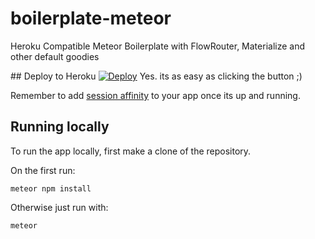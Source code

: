 # boilerplate-meteor
Heroku Compatible Meteor Boilerplate with FlowRouter, Materialize and other default goodies

## Deploy to Heroku
[![Deploy](https://www.herokucdn.com/deploy/button.png)](https://heroku.com/deploy)
Yes. its as easy as clicking the button ;)

Remember to add [session affinity](https://devcenter.heroku.com/articles/session-affinity) to your app once its up and running.

## Running locally
To run the app locally, first make a clone of the repository.

On the first run:
```
meteor npm install
```

Otherwise just run with:
```
meteor
```
